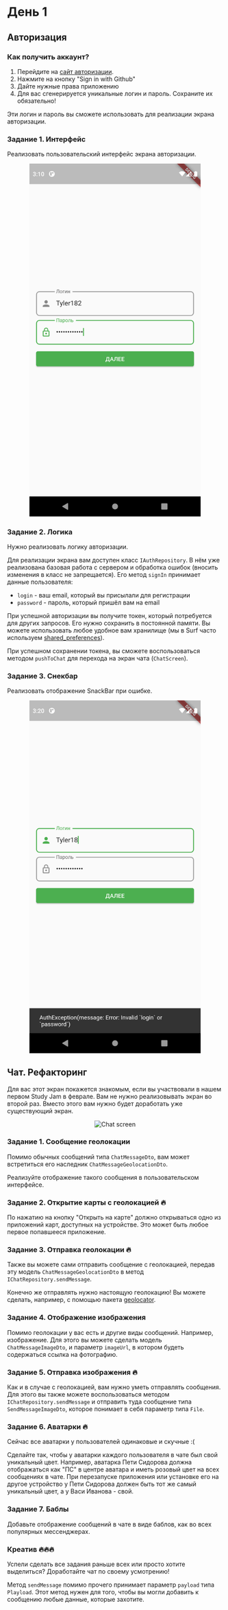 # День 1

## Авторизация

### Как получить аккаунт? 

1. Перейдите на [сайт авторизации](https://study-jam.surfstudio.ru/#/signin).
2. Нажмите на кнопку "Sign in with Github"
3. Дайте нужные права приложению
4. Для вас сгенерируется уникальные логин и пароль. Сохраните их обязательно!

Эти логин и пароль вы сможете использовать для реализации экрана авторизации.

### Задание 1. Интерфейс

Реализовать пользовательский интерфейс экрана авторизации.

<p align="center">
<img src="./docs/assets/day1/auth-loading.png" width="400" alt="Auth screen" />
</p>

### Задание 2. Логика

Нужно реализовать логику авторизации.

Для реализации экрана вам доступен класс `IAuthRepository`. В нём уже реализована базовая работа с сервером и обработка ошибок (вносить изменения в класс не запрещается). Его метод `signIn` принимает данные пользователя:

- `login` - ваш email, который вы присылали для регистрации
- `password` - пароль, который пришёл вам на email

При успешной авторизации вы получите токен, который потребуется для других запросов. Его нужно сохранить в постоянной памяти. Вы можете использовать любое удобное вам хранилище (мы в Surf часто используем [shared_preferences](https://pub.dev/packages/shared_preferences)).

При успешном сохранении токена, вы сможете воспользоваться методом `pushToChat` для перехода на экран чата (`ChatScreen`).

### Задание 3. Снекбар

Реализовать отображение SnackBar при ошибке.

<p align="center">
<img src="./docs/assets/day1/auth-error.png" width="400" alt="Auth screen snackbar" />
</p>

## Чат. Рефакторинг

Для вас этот экран покажется знакомым, если вы участвовали в нашем первом Study Jam в феврале. Вам не нужно реализовывать экран во второй раз. Вместо этого вам нужно будет доработать уже существующий экран.

<p align="center">
<img src="./docs/assets/day1/chat-screen.png" width="400" alt="Chat screen" />
</p>

### Задание 1. Сообщение геолокации

Помимо обычных сообщений типа `ChatMessageDto`, вам может встретиться его наследник `ChatMessageGeolocationDto`.

Реализуйте отображение такого сообщения в пользовательском интерфейсе.


### Задание 2. Открытие карты с геолокацией 🔥

По нажатию на кнопку "Открыть на карте" должно открываться одно из приложений карт, доступных на устройстве. Это может быть любое первое попавшееся приложение.

### Задание 3. Отправка геолокации 🔥

Также вы можете сами отправить сообщение с геолокацией, передав эту модель `ChatMessageGeolocationDto` в метод `IChatRepository.sendMessage`.

Конечно же отправлять нужно настоящую геолокацию! Вы можете сделать, например, с помощью пакета [geolocator](https://pub.dev/packages/geolocator).

### Задание 4. Отображение изображения

Помимо геолокации у вас есть и другие виды сообщений. Например, изображение. Для этого вы можете сделать модель `ChatMessageImageDto`, и параметр `imageUrl`, в котором будеть содержаться ссылка на фотографию.


### Задание 5. Отправка изображения 🔥

Как и в случае с геолокацией, вам нужно уметь отправлять сообщения. Для этого вы также можете воспользоваться методом `IChatRepository.sendMessage` и отправить туда сообщение типа `SendMessageImageDto`, которое понимает в себя параметр типа `File`.

### Задание 6. Аватарки 🔥

Сейчас все аватарки у пользователей одинаковые и скучные :(

Сделайте так, чтобы у аватарки каждого пользователя в чате был свой уникальный цвет. Например, аватарка Пети Сидорова должна отображаться как "ПС" в центре аватара и иметь розовый цвет на всех сообщениях в чате. При перезапуске приложения или установке его на другое устройство у Пети Сидорова должен быть тот же самый уникальный цвет, а у Васи Иванова - свой.

### Задание 7. Баблы

Добавьте отображение сообщений в чате в виде баблов, как во всех популярных мессенджерах.


### Креатив 🔥🔥🔥

Успели сделать все задания раньше всех или просто хотите выделиться? Доработайте чат по своему усмотрению!

Метод `sendMessage` помимо прочего принимает параметр `payload` типа `Playload`. Этот метод нужен для того, чтобы вы могли добавить к сообщению любые данные, которые захотите.

